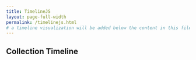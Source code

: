 ```yaml
---
title: TimelineJS
layout: page-full-width
permalink: /timelinejs.html
# a timeline visualization will be added below the content in this file
---
```


## Collection Timeline
